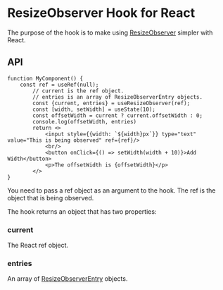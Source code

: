 # ResizeObserver Hook for React

The purpose of the hook is to make using [ResizeObserver](https://developer.mozilla.org/en-US/docs/Web/API/ResizeObserver)
simpler  with React.

## API

```ecmascript 6
function MyComponent() {
    const ref = useRef(null);
        // current is the ref object.
        // entries is an array of ResizeObserverEntry objects.
        const {current, entries} = useResizeObserver(ref);
        const [width, setWidth] = useState(10);
        const offsetWidth = current ? current.offsetWidth : 0;
        console.log(offsetWidth, entries)
        return <>
            <input style={{width: `${width}px`}} type="text" value="This is being observed" ref={ref}/>
            <br/>
            <button onClick={() => setWidth(width + 10)}>Add Width</button>
            <p>The offsetWidth is {offsetWidth}</p>
        </>
}
```

You need to pass a ref object as an argument to the hook. The ref is the object that is being observed.

The hook returns an object that has two properties:

### current
The React ref object.

### entries
An array of [ResizeObserverEntry](https://developer.mozilla.org/en-US/docs/Web/API/ResizeObserverEntry) objects.